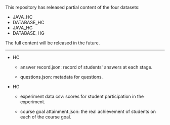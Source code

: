 This repository has released partial content of the four datasets:

- JAVA_HC
- DATABASE_HC
- JAVA_HG
- DATABASE_HG

The full content will be released in the future.

----

- HC
  
  - answer record.json: record of students' answers at each stage.
  
  - questions.json: metadata for questions.

- HG
  
  - experiment data.csv: scores for student participation in the experiment.
  
  - course goal attainment.json: the real achievement of students on each of the course goal.
